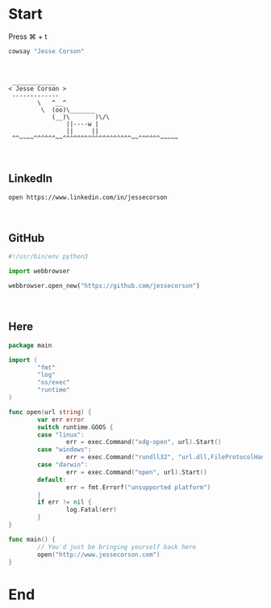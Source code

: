 
# Start

Press ⌘ + t

```bash
cowsay "Jesse Corson"
```
<br>

<!-- <table style="width:100%">
  <tr>
    <td><img src="./images/jesse_corson.png" alt="profile" width="250"></td>
    <td><font face="verdana" size="30"> Jesse Corson</font></td>
  </tr>
</table> -->


```
 ____________
< Jesse Corson >
 -------------
        \   ^__^
         \  (oo)\_______
            (__)\       )\/\
                ||----w |
                ||     ||
 ^^~~~~^^^^^^~~^^^^^^^^^^^^^^^^^^^~~^^^^^^~~~~~              
```
<br>

## LinkedIn

```bash
open https://www.linkedin.com/in/jessecorson
```

<br>

## GitHub

```python
#!/usr/bin/env python3

import webbrowser

webbrowser.open_new("https://github.com/jessecorson")
```
<br>

## Here

```go
package main

import (
        "fmt"
        "log"
        "os/exec"
        "runtime"
)

func open(url string) {
        var err error
        switch runtime.GOOS {
        case "linux":
                err = exec.Command("xdg-open", url).Start()
        case "windows":
                err = exec.Command("rundll32", "url.dll,FileProtocolHandler", url).Start()
        case "darwin":
                err = exec.Command("open", url).Start()
        default:
                err = fmt.Errorf("unsupported platform")
        }
        if err != nil {
                log.Fatal(err)
        }
}

func main() {
        // You'd just be bringing yourself back here
        open("http://www.jessecorson.com")
}
```
# End